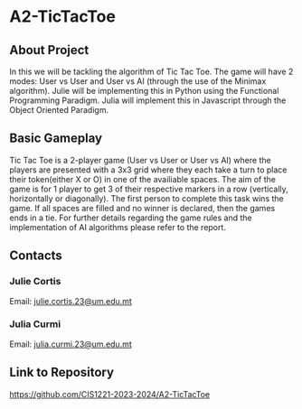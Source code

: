 # A2-TicTacToe

## About Project
In this we will be tackling the algorithm of Tic Tac Toe. The game will have 2 modes: User vs User and User vs AI (through the use of the Minimax algorithm). Julie will be implementing this in Python using the Functional Programming Paradigm. Julia will implement this in Javascript through the Object Oriented Paradigm. 

## Basic Gameplay
Tic Tac Toe is a 2-player game (User vs User or User vs AI) where the players are presented with a 3x3 grid where they each take a turn to place their token(either X or O) in one of the availiable spaces. The aim of the game is for 1 player to get 3 of their respective markers in a row (vertically, horizontally or diagonally). The first person to complete this task wins the game. If all spaces are filled and no winner is declared, then the games ends in a tie.
For further details regarding the game rules and the implementation of AI algorithms please refer to the report.

## Contacts
### Julie Cortis
Email: julie.cortis.23@um.edu.mt
### Julia Curmi
Email: julia.curmi.23@um.edu.mt

## Link to Repository
https://github.com/CIS1221-2023-2024/A2-TicTacToe
